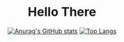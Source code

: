 <div align="center">
  <h1>Hello There </h1>
  
[![Anurag's GitHub stats](https://github-readme-stats.vercel.app/api?username=JustZark)](https://github.com/anuraghazra/github-readme-stats)
[![Top Langs](https://github-readme-stats.vercel.app/api/top-langs/?username=JustZark&layout=compact)](https://github.com/anuraghazra/github-readme-stats)
